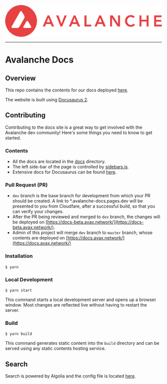 <div align="center">
  <img src="static/AvalancheLogoRed.png?raw=true">
</div>

---
# Avalanche Docs

## Overview
This repo contains the contents for our docs deployed [here](https://docs.avax.network).

The website is built using [Docusaurus 2](https://docusaurus.io/).

## Contributing

Contributing to the docs site is a great way to get involved with the Avalanche dev community! Here's some things you need to know to get started.

### Contents
* All the docs are located in the [docs](docs) directory.
* The left side-bar of the page is controlled by [sidebars.js](sidebars.js).
* Extensive docs for Docusaurus can be found [here](https://docusaurus.io/docs).

### Pull Request (PR)
* `dev` branch is the base branch for development from which your PR should be created. A link to *.avalanche-docs.pages.dev will be presented to you from Cloudfare, after a successful build, so that you can verify your changes. 
* After the PR being reviewed and merged to `dev` branch, the changes will be deployed on [https://docs-beta.avax.network/](https://docs-beta.avax.network/).
* Admin of this project will merge `dev` branch to `master` branch, whose contents are deployed on [https://docs.avax.network/](https://docs.avax.network/) 

### Installation

```
$ yarn
```

### Local Development

```
$ yarn start
```

This command starts a local development server and opens up a browser window. Most changes are reflected live without having to restart the server.

### Build

```
$ yarn build
```

This command generates static content into the `build` directory and can be served using any static contents hosting service.

## Search
Search is powered by Algolia and the config file is located [here](https://github.com/algolia/docsearch-configs/blob/master/configs/avax.json). 
